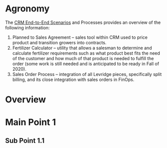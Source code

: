 ﻿# Agronomy

The [CRM End-to-End Scenarios](CRM-End-To-End-Scenarios.md) and Processes provides an overview of the following information: 
1. Planned to Sales Agreement – sales tool within CRM used to price product and transition growers into contracts. 
2. Fertilizer Calculator – utility that allows a salesman to determine and calculate fertilizer requirements such as what product best fits the need of the customer and how much of that product is needed to fulfill the order (some work is still needed and is anticipated to be ready in Fall of 2020). 
3. Sales Order Process – integration of all Levridge pieces, specifically split billing, and its close integration with sales orders in FinOps.

# Overview

# Main Point 1
## Sub Point 1.1
